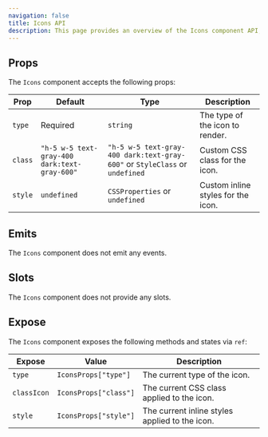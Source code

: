 ```yaml
---
navigation: false
title: Icons API
description: This page provides an overview of the Icons component API, detailing its props, emits, slots, and exposed methods/states.
---
```


## Props

The `Icons` component accepts the following props:

| Prop    | Default                                      | Type                                                                        | Description                        |
|---------|----------------------------------------------|-----------------------------------------------------------------------------|------------------------------------|
| `type`  | Required                                     | `string`                                                                    | The type of the icon to render.    |
| `class` | `"h-5 w-5 text-gray-400 dark:text-gray-600"` | `"h-5 w-5 text-gray-400 dark:text-gray-600"` or `StyleClass` or `undefined` | Custom CSS class for the icon.     |
| `style` | `undefined`                                  | `CSSProperties` or `undefined`                                              | Custom inline styles for the icon. |

## Emits

The `Icons` component does not emit any events.

## Slots

The `Icons` component does not provide any slots.

## Expose

The `Icons` component exposes the following methods and states via `ref`:

| Expose      | Value                 | Description                                    |
|-------------|-----------------------|------------------------------------------------|
| `type`      | `IconsProps["type"]`  | The current type of the icon.                  |
| `classIcon` | `IconsProps["class"]` | The current CSS class applied to the icon.     |
| `style`     | `IconsProps["style"]` | The current inline styles applied to the icon. |